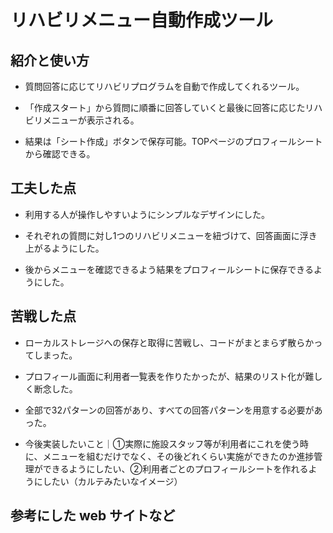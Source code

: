 # リハビリメニュー自動作成ツール

## 紹介と使い方

  - 質問回答に応じてリハビリプログラムを自動で作成してくれるツール。

  - 「作成スタート」から質問に順番に回答していくと最後に回答に応じたリハビリメニューが表示される。

  - 結果は「シート作成」ボタンで保存可能。TOPページのプロフィールシートから確認できる。

## 工夫した点

  - 利用する人が操作しやすいようにシンプルなデザインにした。

  - それぞれの質問に対し1つのリハビリメニューを紐づけて、回答画面に浮き上がるようにした。

  - 後からメニューを確認できるよう結果をプロフィールシートに保存できるようにした。

## 苦戦した点

  - ローカルストレージへの保存と取得に苦戦し、コードがまとまらず散らかってしまった。

  - プロフィール画面に利用者一覧表を作りたかったが、結果のリスト化が難しく断念した。

  - 全部で32パターンの回答があり、すべての回答パターンを用意する必要があった。

  - 今後実装したいこと｜①実際に施設スタッフ等が利用者にこれを使う時に、メニューを組むだけでなく、その後どれくらい実施ができたのか進捗管理ができるようにしたい、②利用者ごとのプロフィールシートを作れるようにしたい（カルテみたいなイメージ）

## 参考にした web サイトなど
